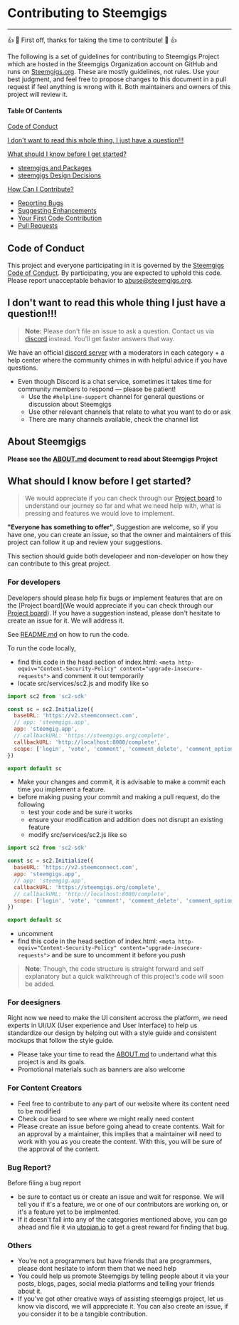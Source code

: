# Contributing to Steemgigs
--------------------------
:+1: :tada: First off, thanks for taking the time to contribute! :tada: :+1:

The following is a set of guidelines for contributing to Steemgigs Project which are hosted in the Steemgigs Organization account on GitHub and runs on [Steemgigs.org](https://steemgigs.org). These are mostly guidelines, not rules. Use your best judgment, and feel free to propose changes to this document in a pull request if feel anything is wrong with it. Both maintainers and owners of this project will review it.

#### Table Of Contents

[Code of Conduct](#code-of-conduct)

[I don't want to read this whole thing, I just have a question!!!](#i-dont-want-to-read-this-whole-thing-i-just-have-a-question)

[What should I know before I get started?](#what-should-i-know-before-i-get-started)
  * [steemgigs and Packages](#steemgigs-and-packages)
  * [steemgigs Design Decisions](#design-decisions)

[How Can I Contribute?](#how-can-i-contribute)
  * [Reporting Bugs](#reporting-bugs)
  * [Suggesting Enhancements](#suggesting-enhancements)
  * [Your First Code Contribution](#your-first-code-contribution)
  * [Pull Requests](#pull-requests)


## Code of Conduct

This project and everyone participating in it is governed by the [Steemgigs Code of Conduct](CODE_OF_CONDUCT.md). By participating, you are expected to uphold this code. Please report unacceptable behavior to [abuse@steemgigs.org](mailto:abuse@steemgigs.org).


## I don't want to read this whole thing I just have a question!!!

> **Note:** Please don't file an issue to ask a question. Contact us via [discord](https://blog.steemgigs.io/2016/04/19/managing-the-deluge-of-steemgigs-issues.html) instead. You'll get faster answers that way.

We have an official [discord server]() with a moderators in each category + a help center where the community chimes in with helpful advice if you have questions.

* Even though Discord is a chat service, sometimes it takes time for community members to respond &mdash; please be patient!
    * Use the `#helpline-support` channel for general questions or discussion about Steemgigs
    * Use other relevant channels that relate to what you want to do or ask
    * There are many channels available, check the channel list

## About Steemgigs
**Please see the [ABOUT.md](https://github.com/steemgigs/steemgigs/blob/master/ABOUT.md) document to read about Steemgigs Project**

## What should I know before I get started?

>We would appreciate if you can check through our [Project board](https://github.com/steemgigs/steemgigs/projects/1) to understand our journey so far and what we need help with, what is pressing and features we would love to implement.

**"Everyone has something to offer"**, Suggestion are welcome, so if you have one, you can create an issue, so that the owner and maintainers of this project can follow it up and review your suggestions. 

This section should guide both developeer and non-developer on how they can contribute to this great project.

### For developers
Developers should please help fix bugs or implement features that are on the [Project board](We would appreciate if you can check through our [Project board](https://github.com/steemgigs/steemgigs/projects/1)). If you have a suggestion instead, please don't hesitate to create an issue for it. We will address it.

See [README.md](https://github.com/steemgigs/steemgigs/blob/master/README.md) on how to run the code.

To run the code locally,
- find this code in the head section of index.html: 
`<meta http-equiv="Content-Security-Policy" content="upgrade-insecure-requests">` and comment it out temporarily
- locate src/services/sc2.js and modify like so
```js
import sc2 from 'sc2-sdk'

const sc = sc2.Initialize({
  baseURL: 'https://v2.steemconnect.com',
  // app: 'steemgigs.app',
  app: 'steemgig.app',
  // callbackURL: 'https://steemgigs.org/complete',
  callbackURL: 'http://localhost:8080/complete',
  scope: ['login', 'vote', 'comment', 'comment_delete', 'comment_options', 'custom_json', 'claim_reward_balance']
})

export default sc

```

- Make your changes and commit, it is advisable to make a commit each time you implement a feature.
- before making pusing your commit and making a pull request, do the following
  - test your code and be sure it works
  - ensure your modification and addition does not disrupt an existing feature
  - modify src/services/sc2.js like so
```js
import sc2 from 'sc2-sdk'

const sc = sc2.Initialize({
  baseURL: 'https://v2.steemconnect.com',
  app: 'steemgigs.app',
  // app: 'steemgig.app',
  callbackURL: 'https://steemgigs.org/complete',
  // callbackURL: 'http://localhost:8080/complete',
  scope: ['login', 'vote', 'comment', 'comment_delete', 'comment_options', 'custom_json', 'claim_reward_balance']
})

export default sc

```
  - uncomment
  - find this code in the head section of index.html: 
`<meta http-equiv="Content-Security-Policy" content="upgrade-insecure-requests">` and be sure to uncomment it before you push

>**Note**: Though, the code structure is straight forward and self explanatory but a quick walkthrough of this project's code will soon be added.


### For deesigners

Right now we need to make the UI consitent accross the platform, we need experts in UI/UX (User experience and User Interface) to help us standardize our design by helping out with a style guide and consistent mockups that follow the style guide.

- Please take your time to read the [ABOUT.md](https://github.com/steemgigs/steemgigs/blob/master/ABOUT.md) to undertand what this project is and its goals.
- Promotional materials such as banners are also welcome

### For Content Creators
- Feel free to contribute to any part of our website where its content need to be modified
- Check our board to see where we might really need content
- Please create an issue before going ahead to create contents. Wait for an approval by a maintainer, this implies that a maintainer will need to work with you as you create the content. With this, you will be sure of the approval of the content.

### Bug Report?
Before filing a bug report
- be sure to contact us or create an issue and wait for response. We will tell you if it's a feature, we or one of our contributors are working on, or it's a feature yet to be implmented. 
- If it doesn't fall into any of the categories mentioned above, you can go ahead and file it via [utopian.io](https://utopian.io) to get a great reward for finding that bug.

### Others
- You're not a programmers but have friends that are programmers, please dont hesitate to inform them that we need help
- You could help us promote Steemgigs by telling people about it via your posts, blogs, pages, social media platforms and telling your friends about it.
- If you've got other creative ways of assisting steemgigs project, let us know via discord, we will apppreciate it. You can also create an issue, if you consider it to be a tangible contribution.